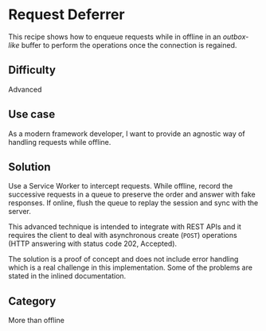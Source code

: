 # Request Deferrer
This recipe shows how to enqueue requests while in offline in an _outbox-like_ buffer to perform the operations once the connection is regained.

## Difficulty
Advanced

## Use case
As a modern framework developer, I want to provide an agnostic way of handling requests while offline.

## Solution
Use a Service Worker to intercept requests. While offline, record the successive requests in a queue to preserve the order and answer with fake responses. If online, flush the queue to replay the session and sync with the server.

This advanced technique is intended to integrate with REST APIs and it requires the client to deal with asynchronous create (`POST`) operations (HTTP answering with status code 202, Accepted).

The solution is a proof of concept and does not include error handling which is a real challenge in this implementation. Some of the problems are stated in the inlined documentation.

## Category
More than offline
